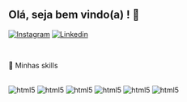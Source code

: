 ## Olá, seja bem vindo(a) ! 👋

[![Instagram](https://img.shields.io/badge/Instagram-E4405F?style=for-the-badge&logo=instagram&logoColor=white)](https://www.instagram.com/brunoodev/)
[![Linkedin](https://img.shields.io/badge/LinkedIn-0077B5?style=for-the-badge&logo=linkedin&logoColor=white)](https://www.linkedin.com/in/bruno-oliveira-7294a421b/)

<br/>

 🚀 Minhas skills
 <div style="display: inline_block"><br/>
 <img align="center" alt="html5" src="https://img.shields.io/badge/JavaScript-F7DF1E?style=for-the-badge&logo=javascript&logoColor=black">
<img align="center" alt="html5" src="https://img.shields.io/badge/React_Native-20232A?style=for-the-badge&logo=react&logoColor=61DAFB">
<img align="center" alt="html5" src="https://img.shields.io/badge/React-20232A?style=for-the-badge&logo=react&logoColor=61DAFB">
<img align="center" alt="html5" src="https://img.shields.io/badge/Redux-593D88?style=for-the-badge&logo=redux&logoColor=white">
<img align="center" alt="html5" src="https://img.shields.io/badge/HTML5-E34F26?style=for-the-badge&logo=html5&logoColor=white">
<img align="center" alt="html5" src="https://img.shields.io/badge/CSS3-1572B6?style=for-the-badge&logo=css3&logoColor=white">
 </div><br/><br/><br/>
 
<!-- 
🧑 Quem sou eu ? 
 
 ![code2](https://user-images.githubusercontent.com/100795687/185032048-caec600c-e22b-493e-a72a-ef154f0fa29c.png)

  *Futuro engenheiro de software e desenvolvedor mobile aficionado por tecnologia e um dos maiores apoiadores das mudanças que os aplicativos proporcionaram a toda humanidade!*
 -->
  
<!-- ⭐ Informações adicionais sobre minha conta do GitHub 

![Bruno GitHub stats](https://github-readme-stats.vercel.app/api?username=odevbruno&show_icons=true&theme=radical) -->

<br/>
